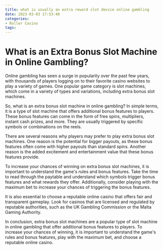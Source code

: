 ```yaml
---
title: what is usually an extra reward slot device online gambling
date: 2023-03-03 17:53:40
categories:
- Roller Casino
tags:
---
```

# What is an Extra Bonus Slot Machine in Online Gambling?

Online gambling has seen a surge in popularity over the past few years, with thousands of players logging on to their favorite casino websites to play a variety of games. One popular game category is slot machines, which come in a variety of types and variations, including extra bonus slot machines.

So, what is an extra bonus slot machine in online gambling? In simple terms, it is a type of slot machine that offers additional bonus features to players. These bonus features can come in the form of free spins, multipliers, instant cash prizes, and more. They are usually triggered by specific symbols or combinations on the reels.

There are several reasons why players may prefer to play extra bonus slot machines. One reason is the potential for bigger payouts, as these bonus features often come with higher payouts than standard spins. Another reason is the added excitement and entertainment value that these bonus features provide.

To increase your chances of winning on extra bonus slot machines, it is important to understand the game's rules and bonus features. Take the time to read through the paytable and understand which symbols trigger bonus features and what rewards they offer. Additionally, consider playing with the maximum bet to increase your chances of triggering the bonus features.

It is also essential to choose a reputable online casino that offers fair and transparent gameplay. Look for casinos that are licensed and regulated by reputable authorities, such as the UK Gambling Commission or the Malta Gaming Authority.

In conclusion, extra bonus slot machines are a popular type of slot machine in online gambling that offer additional bonus features to players. To increase your chances of winning, it is important to understand the game's rules and bonus features, play with the maximum bet, and choose a reputable online casino.